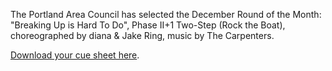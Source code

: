 The Portland Area Council has selected the December Round of the Month:
"Breaking Up is Hard To Do", Phase II+1 Two-Step (Rock the Boat), choreographed by diana & Jake Ring, music by The Carpenters.

[Download your cue sheet here](https://www.roundalab.org/CuesheetsDL2/Breaking%20Up%20Is%20Hard%20To%20Do%2C%20Ring%2C%20D%26J__2%2B1.pdf).

